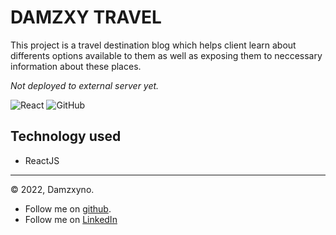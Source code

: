 # DAMZXY TRAVEL

This project is a travel destination blog which helps client learn about differents options available to them as well as exposing them to neccessary information about these places.

*Not deployed to external server yet.*

![React](https://img.shields.io/badge/react-%2320232a.svg?style=for-the-badge&logo=react&logoColor=%2361DAFB) ![GitHub](https://img.shields.io/badge/github-%23121011.svg?style=for-the-badge&logo=github&logoColor=white)

## Technology used
- ReactJS



---

© 2022, Damzxyno.
- Follow me on [github](https://github.com/damzxyno).
- Follow me on [LinkedIn](https://www.linkedin.com/in/damilola-israel-oluwole)



